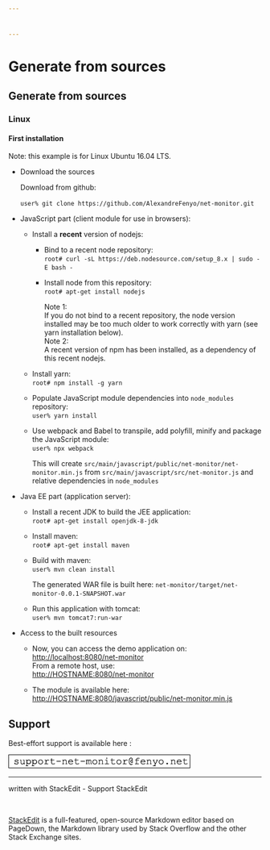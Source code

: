 ```yaml
---


---
```


<h1 id="generate-from-sources">Generate from sources</h1>
<h2 id="generate-from-sources-1">Generate from sources</h2>
<h3 id="linux">Linux</h3>
<h4 id="first-installation">First installation</h4>
<p>Note: this example is for Linux Ubuntu 16.04 LTS.</p>
<ul>
<li>
<p>Download the sources</p>
<p>Download from github:</p>
<p><code>user% git clone https://github.com/AlexandreFenyo/net-monitor.git</code></p>
</li>
<li>
<p>JavaScript part (client module for use in browsers):</p>
<ul>
<li>
<p>Install a <strong>recent</strong> version of nodejs:</p>
<ul>
<li>
<p>Bind to a recent node repository:<br>
<code>root# curl -sL https://deb.nodesource.com/setup_8.x | sudo -E bash -</code></p>
</li>
<li>
<p>Install node from this repository:<br>
<code>root# apt-get install nodejs</code></p>
<p>Note 1:<br>
If you do not bind to a recent repository, the node version installed may be too much older to work correctly with yarn (see yarn installation below).<br>
Note 2:<br>
A recent version of npm has been installed, as a dependency of this recent nodejs.</p>
</li>
</ul>
</li>
<li>
<p>Install yarn:<br>
<code>root# npm install -g yarn</code></p>
</li>
<li>
<p>Populate JavaScript module dependencies into <code>node_modules</code> repository:<br>
<code>user% yarn install</code></p>
</li>
<li>
<p>Use webpack and Babel to transpile, add polyfill, minify and package the JavaScript module:<br>
<code>user% npx webpack</code></p>
<p>This will create <code>src/main/javascript/public/net-monitor/net-monitor.min.js</code> from <code>src/main/javascript/src/net-monitor.js</code> and relative dependencies in <code>node_modules</code></p>
</li>
</ul>
</li>
<li>
<p>Java EE part (application server):</p>
<ul>
<li>
<p>Install a recent JDK to build the JEE application:<br>
<code>root# apt-get install openjdk-8-jdk</code></p>
</li>
<li>
<p>Install maven:<br>
<code>root# apt-get install maven</code></p>
</li>
<li>
<p>Build with maven:<br>
<code>user% mvn clean install</code></p>
<p>The generated WAR file is built here: <code>net-monitor/target/net-monitor-0.0.1-SNAPSHOT.war</code></p>
</li>
<li>
<p>Run this application with tomcat:<br>
<code>user% mvn tomcat7:run-war</code></p>
</li>
</ul>
</li>
<li>
<p>Access to the built resources</p>
<ul>
<li>
<p>Now, you can access the demo application on:<br>
<a href="http://localhost:8080/net-monitor">http://localhost:8080/net-monitor</a><br>
From a remote host, use:<br>
<a href="http://HOSTNAME:8080/net-monitor">http://HOSTNAME:8080/net-monitor</a></p>
</li>
<li>
<p>The module is available here:<br>
<a href="http://HOSTNAME:8080/javascript/public/net-monitor.min.js">http://HOSTNAME:8080/javascript/public/net-monitor.min.js</a></p>
</li>
</ul>
</li>
</ul>
<h2 id="support">Support</h2>
<p>Best-effort support is available here :</p>
<p><img src="docs/support.png" alt="support"></p>
<hr>
<p>written with StackEdit - Support StackEdit</p>
<p><a href="https://monetizejs.com/authorize?client_id=ESTHdCYOi18iLhhO&amp;summary=true"><img src="https://cdn.monetizejs.com/resources/button-32.png" alt=""></a></p>
<p><a href="https://stackedit.io/">StackEdit</a> is a full-featured, open-source Markdown editor based on PageDown, the Markdown library used by Stack Overflow and the other Stack Exchange sites.</p>

